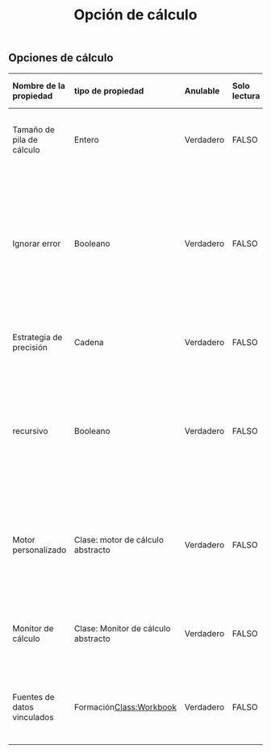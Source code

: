 ﻿---
title: Opción de cálculo
second_title: Aspose.Cells Cloud Documen
type: docs
url: /es/specification/model/calculationoptions/
description: "Aspose.Cells Especificación del modelo de nube: Opciones de cálculo. Maneje sin esfuerzo Excel y otros documentos de hoja de cálculo con funciones como abrir, generar, editar, dividir, fusionar, comparar y convertir."
weight: 50
---
## **Opciones de cálculo**

 

| Nombre de la propiedad| tipo de propiedad| Anulable| Solo lectura| Valor por defecto| Descripción|
|:- |:- |:- |:- |:- |:- |
| Tamaño de pila de cálculo| Entero| Verdadero| FALSO|| Especifica el tamaño de la pila para calcular celdas de forma recursiva.|
| Ignorar error| Booleano| Verdadero| FALSO|| Indica si se deben ignorar los errores encontrados al calcular las fórmulas. El error puede ser una función no compatible, enlaces externos, etc. El valor predeterminado es verdadero.|
| Estrategia de precisión| Cadena| Verdadero| FALSO|| Especifica la estrategia para procesar la precisión del cálculo.|
| recursivo| Booleano| Verdadero| FALSO||Indica si calcula las celdas dependientes de forma recursiva al calcular una celda y depende de otras celdas. El valor por defecto es verdadero.|
| Motor personalizado| Clase: motor de cálculo abstracto| Verdadero| FALSO|| El motor de cálculo de fórmulas personalizado para ampliar el motor de cálculo predeterminado de Aspose.Cells.|
| Monitor de cálculo| Clase: Monitor de cálculo abstracto| Verdadero| FALSO|| El monitor para que el usuario realice un seguimiento del progreso del cálculo de la fórmula.|
| Fuentes de datos vinculados|Formación<Class:Workbook> | Verdadero| FALSO|| Especifica las fuentes de datos para enlaces externos utilizados en fórmulas.|


